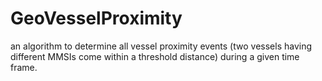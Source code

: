 # GeoVesselProximity
an algorithm to determine all vessel proximity events (two vessels having different MMSIs come within a threshold distance) during a given time frame.
